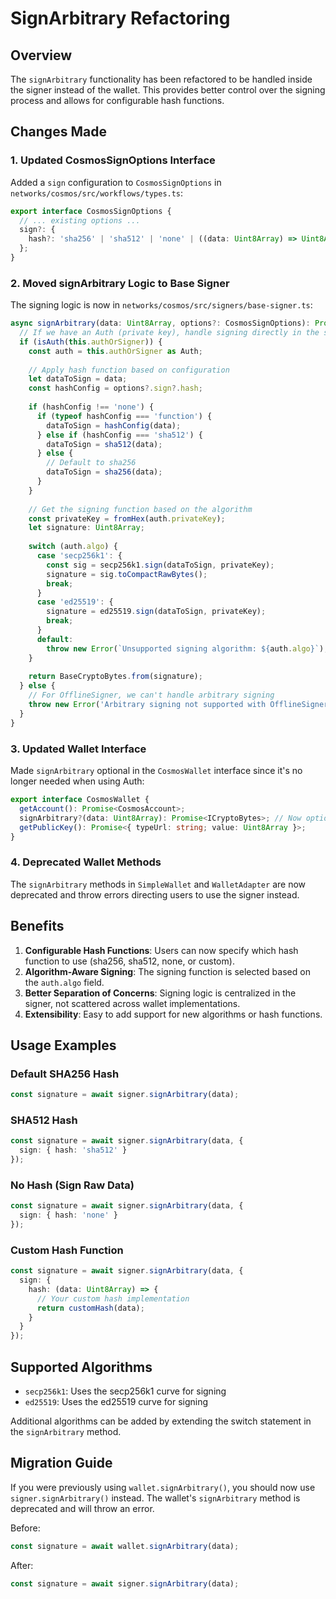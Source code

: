 # SignArbitrary Refactoring

## Overview

The `signArbitrary` functionality has been refactored to be handled inside the signer instead of the wallet. This provides better control over the signing process and allows for configurable hash functions.

## Changes Made

### 1. Updated CosmosSignOptions Interface

Added a `sign` configuration to `CosmosSignOptions` in `networks/cosmos/src/workflows/types.ts`:

```typescript
export interface CosmosSignOptions {
  // ... existing options ...
  sign?: {
    hash?: 'sha256' | 'sha512' | 'none' | ((data: Uint8Array) => Uint8Array);
  };
}
```

### 2. Moved signArbitrary Logic to Base Signer

The signing logic is now in `networks/cosmos/src/signers/base-signer.ts`:

```typescript
async signArbitrary(data: Uint8Array, options?: CosmosSignOptions): Promise<ICryptoBytes> {
  // If we have an Auth (private key), handle signing directly in the signer
  if (isAuth(this.authOrSigner)) {
    const auth = this.authOrSigner as Auth;
    
    // Apply hash function based on configuration
    let dataToSign = data;
    const hashConfig = options?.sign?.hash;
    
    if (hashConfig !== 'none') {
      if (typeof hashConfig === 'function') {
        dataToSign = hashConfig(data);
      } else if (hashConfig === 'sha512') {
        dataToSign = sha512(data);
      } else {
        // Default to sha256
        dataToSign = sha256(data);
      }
    }
    
    // Get the signing function based on the algorithm
    const privateKey = fromHex(auth.privateKey);
    let signature: Uint8Array;
    
    switch (auth.algo) {
      case 'secp256k1': {
        const sig = secp256k1.sign(dataToSign, privateKey);
        signature = sig.toCompactRawBytes();
        break;
      }
      case 'ed25519': {
        signature = ed25519.sign(dataToSign, privateKey);
        break;
      }
      default:
        throw new Error(`Unsupported signing algorithm: ${auth.algo}`);
    }
    
    return BaseCryptoBytes.from(signature);
  } else {
    // For OfflineSigner, we can't handle arbitrary signing
    throw new Error('Arbitrary signing not supported with OfflineSigner');
  }
}
```

### 3. Updated Wallet Interface

Made `signArbitrary` optional in the `CosmosWallet` interface since it's no longer needed when using Auth:

```typescript
export interface CosmosWallet {
  getAccount(): Promise<CosmosAccount>;
  signArbitrary?(data: Uint8Array): Promise<ICryptoBytes>; // Now optional
  getPublicKey(): Promise<{ typeUrl: string; value: Uint8Array }>;
}
```

### 4. Deprecated Wallet Methods

The `signArbitrary` methods in `SimpleWallet` and `WalletAdapter` are now deprecated and throw errors directing users to use the signer instead.

## Benefits

1. **Configurable Hash Functions**: Users can now specify which hash function to use (sha256, sha512, none, or custom).
2. **Algorithm-Aware Signing**: The signing function is selected based on the `auth.algo` field.
3. **Better Separation of Concerns**: Signing logic is centralized in the signer, not scattered across wallet implementations.
4. **Extensibility**: Easy to add support for new algorithms or hash functions.

## Usage Examples

### Default SHA256 Hash
```typescript
const signature = await signer.signArbitrary(data);
```

### SHA512 Hash
```typescript
const signature = await signer.signArbitrary(data, {
  sign: { hash: 'sha512' }
});
```

### No Hash (Sign Raw Data)
```typescript
const signature = await signer.signArbitrary(data, {
  sign: { hash: 'none' }
});
```

### Custom Hash Function
```typescript
const signature = await signer.signArbitrary(data, {
  sign: { 
    hash: (data: Uint8Array) => {
      // Your custom hash implementation
      return customHash(data);
    }
  }
});
```

## Supported Algorithms

- `secp256k1`: Uses the secp256k1 curve for signing
- `ed25519`: Uses the ed25519 curve for signing

Additional algorithms can be added by extending the switch statement in the `signArbitrary` method.

## Migration Guide

If you were previously using `wallet.signArbitrary()`, you should now use `signer.signArbitrary()` instead. The wallet's `signArbitrary` method is deprecated and will throw an error.

Before:
```typescript
const signature = await wallet.signArbitrary(data);
```

After:
```typescript
const signature = await signer.signArbitrary(data);
```